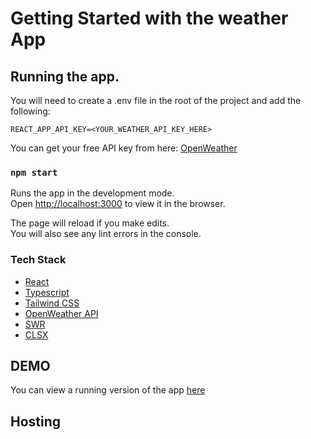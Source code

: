 # Getting Started with the weather App

## Running the app.

You will need to create a .env file in the root of the project and add the following:

`REACT_APP_API_KEY=<YOUR_WEATHER_API_KEY_HERE>`

You can get your free API key from here: [OpenWeather](https://openweathermap.org/)

### `npm start`

Runs the app in the development mode.\
Open [http://localhost:3000](http://localhost:3000) to view it in the browser.

The page will reload if you make edits.\
You will also see any lint errors in the console.

### Tech Stack

- [React](https://reactjs.org/)
- [Typescript](https://www.typescriptlang.org/)
- [Tailwind CSS](https://tailwindcss.com/)
- [OpenWeather API](https://openweathermap.org/)
- [SWR](https://www.npmjs.com/package/swr)
- [CLSX](https://www.npmjs.com/package/clsx)

## DEMO

You can view a running version of the app [here](https://teal-quokka-98379a.netlify.app/)

## Hosting

You may host this site on any platform that supports static sites. I used Netlify for this project.

When placing the site on a hosting platform, you will need to add your weather API_KEY as an environment variable.

## Additional Information

This site requires you to allow location access in order to get the weather for your current location.
